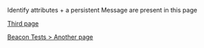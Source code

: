 <script type="text/javascript">!function(e,t,n){function a(){var e=t.getElementsByTagName("script")[0],n=t.createElement("script");n.type="text/javascript",n.async=!0,n.src="https://beacon-v2.helpscout.net",e.parentNode.insertBefore(n,e)}if(e.Beacon=n=function(t,n,a){e.Beacon.readyQueue.push({method:t,options:n,data:a})},n.readyQueue=[],"complete"===t.readyState)return a();e.attachEvent?e.attachEvent("onload",a):e.addEventListener("load",a,!1)}(window,document,window.Beacon||function(){});</script>
<script type="text/javascript">window.Beacon('init', '38f4b4ff-9b87-4e70-93ee-f26b50999142')
Beacon('identify', {
  name: 'Site Visitor',
  email: 'sitevisitor_heyhelpscout@test.com',
  companyid: "6789"
})
Beacon('show-message', 'f68ef3c2-5cf8-4c7e-9f51-02f826996edc', { force: true })
</script>


Identify attributes + a persistent Message are present in this page

[Third page](https://paolapaoli.github.io/third-page)

[Beacon Tests > Another page](https://paolapaoli.github.io/beacon-tests/anotherpage)

